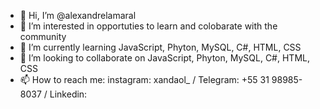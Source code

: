 - 👋 Hi, I’m @alexandrelamaral
- 👀 I’m interested in opportuties to learn and colobarate with the community 
- 🌱 I’m currently learning JavaScript, Phyton, MySQL, C#, HTML, CSS
- 💞️ I’m looking to collaborate on JavaScript, Phyton, MySQL, C#, HTML, CSS
- 📫 How to reach me: instagram: xandaol_   /  Telegram: +55 31 98985-8037 /   Linkedin: 

<!---
alexandrelamaral/alexandrelamaral is a ✨ special ✨ repository because its `README.md` (this file) appears on your GitHub profile.
You can click the Preview link to take a look at your changes.
--->
